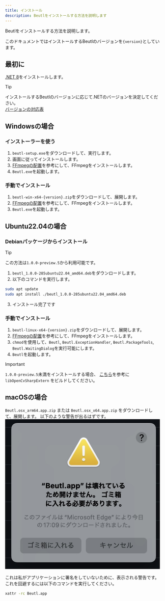 ```yaml
---
title: インストール
description: Beutlをインストールする方法を説明します
---
```


Beutlをインストールする方法を説明します。

このドキュメントではインストールするBeutlのバージョンを`{version}`としています。

## 最初に
[.NET 8](https://dotnet.microsoft.com/ja-jp/download/dotnet/8.0)をインストールします。

> [!TIP]
> インストールするBeutlのバージョンに応じて.NETのバージョンを決定してください。  
> [バージョンの対応表](../extensions/version-mapping.md)

## Windowsの場合

### インストーラーを使う
1. `beutl-setup.exe`をダウンロードして、実行します。
2. 画面に従ってインストールします。
3. [FFmpegの配置](../ffmpeg-install.md)を参考にして、FFmpegをインストールします。
4. `Beutl.exe`を起動します。

### 手動でインストール
1. `beutl-win-x64-{version}.zip`をダウンロードして、展開します。
2. [FFmpegの配置](../ffmpeg-install.md)を参考にして、FFmpegをインストールします。
3. `Beutl.exe`を起動します。

## Ubuntu22.04の場合

### Debianパッケージからインストール

> [!TIP]
> この方法は`1.0.0-preview.5`から利用可能です。

1. `beutl_1.0.0-285ubuntu22.04_amd64.deb`をダウンロードします。
2. 以下のコマンドを実行します。
```sh
sudo apt update
sudo apt install ./beutl_1.0.0-285ubuntu22.04_amd64.deb
```
3. インストール完了です

### 手動でインストール
1. `beutl-linux-x64-{version}.zip`をダウンロードして、展開します。
2. [FFmpegの配置](ffmpeg-install.md)を参考にして、FFmpegをインストールします。
3. `chmod`を使用して、`Beutl`, `Beutl.ExceptionHandler`, `Beutl.PackageTools`, `Beutl.WaitingDialog`を実行可能にします。
4. `Beutl`を起動します。

> [!IMPORTANT]
> `1.0.0-preview.5`未満をインストールする場合、
> [こちら](https://github.com/shimat/opencvsharp#ubuntu)を参考に `libOpenCvSharpExtern` をビルドしてください。

## macOSの場合

`Beutl.osx_arm64.app.zip` または `Beutl.osx_x64.app.zip` をダウンロードして、展開します。
以下のような警告が出るはずです。
![](./_images/1.install/macos-gatekeeper.jpg)

これは私がアプリケーションに署名をしていないために、表示される警告です。
これを回避するには以下のコマンドを実行してください。
```sh
xattr -rc Beutl.app
```

